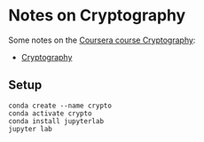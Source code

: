 # Notes on Cryptography

Some notes on the [Coursera course Cryptography](https://www.coursera.org/learn/cryptography):

* [Cryptography](https://nbviewer.jupyter.org/github/thomd/notes-on-cryptography/blob/master/cryptography.ipynb)

## Setup

    conda create --name crypto
    conda activate crypto
    conda install jupyterlab
    jupyter lab
